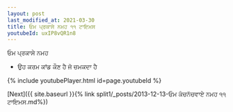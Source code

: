 ```yaml
---
layout: post
last_modified_at: 2021-03-30
title: ਓਮ ਪ੍ਰਕਾਸੇ ਨਮਹ ੧੧ ਟਾਇਮਸ
youtubeId: uxIP8vQR1n8
---
```

 
 
 ਓਮ ਪ੍ਰਕਾਸੇ ਨਮਹ  
 
 -  ਉਹ ਕਰਮ ਕਾਂਡ ਕੌਣ ਹੈ ਜੋ ਚਮਕਦਾ ਹੈ 
 
  
 
  
 
 
 
 
 
 


{% include youtubePlayer.html id=page.youtubeId %}
 
[Next]({{ site.baseurl }}{% link  split1/_posts/2013-12-13-ਓਮ ਕੰਚਨੱਚਵਾਏ ਨਮਹ ੧੧ ਟਾਇਮਸ.md%})
 
